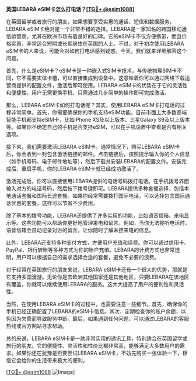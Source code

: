 **英国LEBARA eSIM卡怎么打电话？[[TG💪+ @esim1088](https://t.me/s/esim1088)]**

在英国留学或者旅行的朋友，如果想要享受实惠的通话、短信和数据服务，LEBARA eSIM卡绝对是一个非常不错的选择。LEBARA是一家知名的跨国移动通信运营商，尤其在欧洲市场有着良好的口碑。它的eSIM卡不仅方便携带，而且价格实惠，非常适合短期或长期居住在英国的人士。不过，对于初次使用LEBARA eSIM卡的人来说，可能会对如何打电话感到疑惑。今天，我们就来详细解答这个问题。

首先，什么是eSIM卡？eSIM卡是一种嵌入式SIM卡技术，与传统物理SIM卡不同，它不需要实体卡槽，可以直接集成到设备中。这意味着你可以通过网络下载运营商提供的配置文件，激活后即可使用。LEBARA eSIM卡的优势在于它的灵活性和便捷性，用户无需更换手机，只需通过几步简单的操作即可完成激活。

那么，LEBARA eSIM卡如何打电话呢？其实，使用LEBARA eSIM卡打电话的过程非常简单。首先，你需要确保你的手机支持eSIM功能。目前市面上大多数高端智能手机都支持eSIM卡，比如iPhone XS及以上版本、三星Galaxy S9及以上版本等。如果你不确定自己的手机是否支持eSIM，可以在手机设置中查看是否有相关选项。

接下来，我们需要激活LEBARA eSIM卡。通常情况下，购买LEBARA eSIM卡后，你会收到一封包含激活链接的邮件。点击链接后，按照提示输入你的个人信息（如手机号码、电子邮件地址等），然后下载并安装LEBARA的配置文件。安装完成后，重启手机，你的LEBARA eSIM卡就已经成功激活了。

激活完成后，你可以直接使用LEBARA提供的电话号码拨打电话。在手机拨号界面输入对方的电话号码，然后按下拨号键即可。LEBARA提供多种套餐选择，包括本地通话套餐和国际长途套餐。如果你经常需要拨打国际电话，可以选择包含国际通话优惠的套餐，这样可以节省不少费用。

除了基本的拨号功能，LEBARA还提供了许多实用的功能，比如语音信箱、来电显示等。这些功能可以帮助你更好地管理来电和留言。例如，当你无法接听电话时，语音信箱会自动记录对方的留言，让你随时了解未接来电的信息。

此外，LEBARA还支持多种支付方式，方便用户充值和续费。你可以通过信用卡、PayPal、银行转账等多种方式为你的账户充值。LEBARA的计费方式也非常透明，用户可以根据自己的需求选择合适的套餐，避免不必要的浪费。

对于经常在英国旅行的朋友来说，LEBARA eSIM卡还有一个很大的优势，那就是它支持多国漫游。无论你是去欧洲其他国家还是其他地区，只要LEBARA在该地区有覆盖，你就可以继续使用LEBARA的服务。这大大提高了用户的便利性和灵活性。

当然，在使用LEBARA eSIM卡的过程中，也需要注意一些细节。首先，确保你的手机已经正确配置了LEBARA的eSIM卡信息。其次，定期检查你的账户余额，以免因为欠费而导致服务中断。最后，如果遇到任何问题，可以通过LEBARA的客服热线或官方网站寻求帮助。

总的来说，LEBARA eSIM卡是一款非常实用的通讯工具，特别适合在英国留学或旅行的朋友。它的便捷性、灵活性和性价比都非常高，能够满足大多数用户的需求。如果你还在犹豫是否要尝试LEBARA eSIM卡，不妨先购买一张体验一下，相信它会给你的生活带来极大的便利。

[[TG💪+ @esim1088](https://t.me/s/esim1088) ![Image](https://i.postimg.cc/4NQfJmqS/Snipaste-2025-05-13-00-14-12.png)]